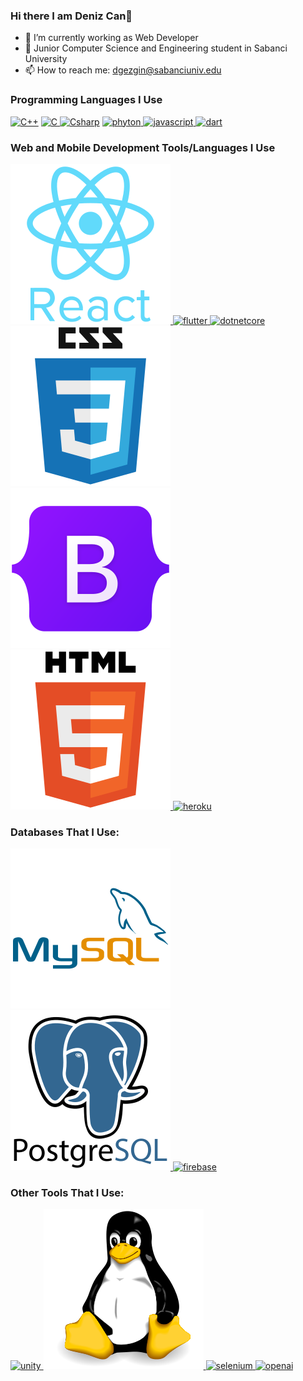 ### Hi there I am Deniz Can👋

- 🔭 I’m currently working as Web Developer
- 🏫 Junior Computer Science and Engineering student in Sabanci University
- 📫 How to reach me: [dgezgin@sabanciuniv.edu](mailto:dgezgin@sabanciuniv.edu)


### Programming Languages I Use

[![C++](https://skillicons.dev/icons?i=cpp)](https://www.w3schools.com/cpp/)
[![C](https://skillicons.dev/icons?i=c) ](https://www.w3schools.com/c/) 
[![Csharp](https://skillicons.dev/icons?i=cs)](https://www.w3schools.com/cs/)
[![phyton](https://cdn3.iconfinder.com/data/icons/logos-and-brands-adobe/512/267_Python-512.png) ](https://www.w3schools.com/python/) 
[![javascript](https://skillicons.dev/icons?i=javascript) ](https://developer.mozilla.org/en-US/docs/Web/JavaScript)
[![dart](https://www.vectorlogo.zone/logos/dartlang/dartlang-icon.svg)](https://dart.dev)

### Web and Mobile Development Tools/Languages I Use

[![react](https://raw.githubusercontent.com/devicons/devicon/master/icons/react/react-original-wordmark.svg) ](https://reactjs.org/) 
[![flutter](https://www.vectorlogo.zone/logos/flutterio/flutterio-icon.svg) ](https://flutter.dev)
[![dotnetcore](https://raw.githubusercontent.com/devicons/devicon/master/icons/react/dotnetcore-original.svg) ](https://dotnet.microsoft.com/en-us/download) 
[![css3](https://raw.githubusercontent.com/devicons/devicon/master/icons/css3/css3-original-wordmark.svg) ](https://www.w3schools.com/css/) 
[![bootstrap](https://raw.githubusercontent.com/devicons/devicon/master/icons/bootstrap/bootstrap-original.svg) ](https://getbootstrap.com/) 
[![html5](https://raw.githubusercontent.com/devicons/devicon/master/icons/html5/html5-original-wordmark.svg) ](https://www.w3.org/html/) 
[![heroku](https://www.vectorlogo.zone/logos/heroku/heroku-icon.svg) ](https://heroku.com)

### Databases That I Use:
[![mysql](https://raw.githubusercontent.com/devicons/devicon/master/icons/mysql/mysql-original-wordmark.svg)](https://www.mysql.com/) 
[![postgresql](https://raw.githubusercontent.com/devicons/devicon/master/icons/postgresql/postgresql-original-wordmark.svg) ](https://www.postgresql.org)
[![firebase](https://www.vectorlogo.zone/logos/firebase/firebase-icon.svg) ](https://firebase.google.com/)

### Other Tools That I Use:

[![unity](https://1000logos.net/wp-content/uploads/2020/08/Unity-Logo.png) ](https://unity.com/)
[![linux](https://raw.githubusercontent.com/devicons/devicon/master/icons/linux/linux-original.svg) ](https://www.linux.org/)
[![selenium](https://raw.githubusercontent.com/detain/svg-logos/780f25886640cef088af994181646db2f6b1a3f8/svg/selenium-logo.svg) ](https://www.selenium.dev)
[![openai](https://raw.githubusercontent.com/detain/svg-logos/780f25886640cef088af994181646db2f6b1a3f8/svg/openal-logo.svg) ](https://openai.com/)


<!--
**DenizGezgin/DenizGezgin** is a ✨ _special_ ✨ repository because its `README.md` (this file) appears on your GitHub profile.

Here are some ideas to get you started:


- 🌱 I’m currently learning ...
- 👯 I’m looking to collaborate on ...
- 🤔 I’m looking for help with ...
- 💬 Ask me about ...
- 😄 Pronouns: ...
- ⚡ Fun fact: ...
-->
